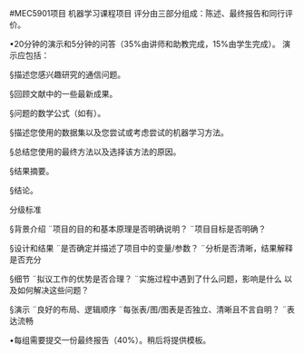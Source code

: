 #MEC5901项目
机器学习课程项目
评分由三部分组成：陈述、最终报告和同行评价。

•20分钟的演示和5分钟的问答（35%由讲师和助教完成，15%由学生完成）。
演示应包括：

§描述您感兴趣研究的通信问题。

§回顾文献中的一些最新成果。

§问题的数学公式（如有）。

§描述您使用的数据集以及您尝试或考虑尝试的机器学习方法。

§总结您使用的最终方法以及选择该方法的原因。

§结果摘要。

§结论。

分级标准

§背景介绍
¨项目的目的和基本原理是否明确说明？
¨项目目标是否明确？

§设计和结果
¨是否确定并描述了项目中的变量/参数？
¨分析是否清晰，结果解释是否充分

§细节
¨拟议工作的优势是否合理？
¨实施过程中遇到了什么问题，影响是什么
以及如何解决这些问题？

§演示
¨良好的布局、逻辑顺序
¨每张表/图/图表是否独立、清晰且不言自明？
¨表达流畅

•每组需要提交一份最终报告（40%）。稍后将提供模板。
